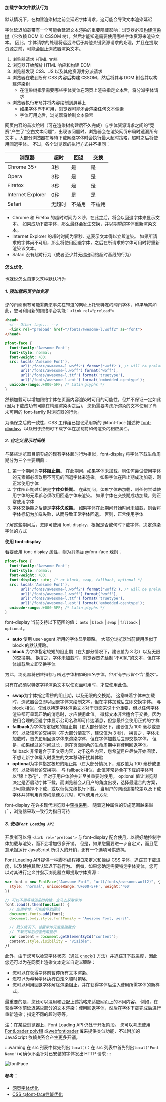 #### 加载字体文件默认行为

默认情况下，在构建渲染树之前会延迟字体请求，这可能会导致文本渲染延迟

字体延迟加载带有一个可能会延迟文本渲染的重要隐藏影响：浏览器必须[构建渲染树](https://developers.google.com/web/fundamentals/performance/critical-rendering-path/render-tree-construction)（它依赖 DOM 和 CSSOM 树），然后才能知道需要使用哪些字体资源来渲染文本。 因此，字体请求的处理将远远滞后于其他关键资源请求的处理，并且在提取资源之前，可能会阻止浏览器渲染文本。

1. 浏览器请求 HTML 文档
2. 浏览器开始解析 HTML 响应和构建 DOM
3. 浏览器发现 CSS、JS 以及其他资源并分派请求
4. 浏览器在收到所有 CSS 内容后构建 CSSOM，然后将其与 DOM 树合并以构建渲染树
     - 在渲染树指示需要哪些字体变体在网页上渲染指定文本后，将分派字体请求
5. 浏览器执行布局并将内容绘制到屏幕上
   - 如果字体尚不可用，浏览器可能不会渲染任何文本像素
   - 字体可用之后，浏览器将绘制文本像素

网页内容的首次绘制（可在渲染树构建后不久完成）与字体资源请求之间的“竞赛”产生了“空白文本问题”，出现该问题时，浏览器会在渲染网页布局时遗漏所有文本
。大部分浏览器在等待下载网络字体时会执行最大超时策略，超时之后将使用回退字体。 不过，各个浏览器的执行方式并不相同：

浏览器 | 超时 | 回退 | 交换
---|---|---|---|
Chrome 35+ | 3秒 | 是 | 是
Opera | 3秒 | 是 | 是
Firefox | 3秒 | 是 | 是
Internet Explorer | 0秒 | 是 | 是
Safari | 无超时 | 不适用 | 不适用

- Chrome 和 Firefox 的超时时间为 3 秒，在此之后，将会以回退字体来显示文本。 如果成功下载字体，那么最终会发生交换，并以期望的字体重新渲染文本。
- Internet Explorer 的超时时间为零秒，这表示文本得以立即渲染。 如果所请求的字体尚不可用，那么将使用回退字体，之后在所请求的字体可用时将重新渲染该文本。
- Safari 没有超时行为（或者至少并无超出网络超时基线的行为）

#### 怎么优化

也就说怎么自定义这种默认行为

##### 1. 预加载网页字体资源

您的页面很有可能需要您事先在知道的网址上托管特定的网页字体，如果确实如此，您可利用新的网络平台功能：`<link rel="preload">`

```HTML
<head>
  <!-- Other tags... -->
  <link rel="preload" href="/fonts/awesome-l.woff2" as="font">
</head>
```

```css
@font-face {
  font-family:'Awesome Font';
  font-style: normal;
  font-weight: 400;
  src: local('Awesome Font'),
       url('/fonts/awesome-l.woff2') format('woff2'), /* will be preloaded */
       url('/fonts/awesome-l.woff') format('woff'),
       url('/fonts/awesome-l.ttf') format('truetype'),
       url('/fonts/awesome-l.eot') format('embedded-opentype');
  unicode-range:U+000-5FF; /* Latin glyphs */
}
```
然预加载可以增加网络字体在页面内容渲染时可用的可能性，但并不保证一定如此(因为下载成功有可能在构建渲染树之后)。 您仍需要考虑所渲染的文本使用了尚未可用的 font-family 时浏览器的行为。

为确保之后的一致性，CSS 工作组已提议采用新的 @font-face 描述符 [font-display](https://drafts.csswg.org/css-fonts-4/#font-display-desc)，以及用于控制可下载字体在加载前如何渲染的相应属性。

##### 2. 自定义显示时间线

与某些浏览器目前实施的现有字体超时行为相似，font-display 将字体下载生命周期分为三个主要期间：

1. 第一个期间为**字体阻止期**。 在此期间，如果字体未加载，则任何尝试使用字体的元素都必须改用不可见的回退字体来渲染。 如果字体在阻止期成功加载，则正常使用字体
2. 字体阻止期过后便是**字体交换期**。 在此期间，如果字体未加载，则任何尝试使用字体的元素都必须改用回退字体来渲染。 如果字体在交换期成功加载，则正常使用字体
3. 字体交换期之后便是**字体失败期**。 如果字体在此期间开始时尚未加载，则会将字体标记为加载失败，从而导致正常字体回退。 否则，正常使用字体

了解这些期间后，您即可使用 font-display，根据是否或何时下载字体，决定渲染字体的方式

**使用 font-display**

若要使用 font-display 属性，则为其添加 @font-face 规则：

```css
@font-face {
  font-family:'Awesome Font';
  font-style: normal;
  font-weight: 400;
  font-display: auto; /* or block, swap, fallback, optional */
  src: local('Awesome Font'),
       url('/fonts/awesome-l.woff2') format('woff2'), /* will be preloaded */
       url('/fonts/awesome-l.woff') format('woff'),
       url('/fonts/awesome-l.ttf') format('truetype'),
       url('/fonts/awesome-l.eot') format('embedded-opentype');
  unicode-range:U+000-5FF; /* Latin glyphs */
}
```

font-display 当前支持以下范围的值： `auto` | `block` | `swap` | `fallback` | `optional`。

- **auto** 使用 user-agent 所用的字体显示策略。 大部分浏览器当前使用类似于 block 的默认策略。
- **block** 为字体指定较短的阻止期（在大部分情况下，建议值为 3 秒）以及无限的交换期。 换言之，字体未加载时，浏览器首先绘制“不可见”的文本，但在字体加载后立即交换字体

为此，浏览器将创建指标与所选字体相似的匿名字体，但所有字形皆不含“墨水”。

只有在必须以特定字样渲染文本以使页面可用时，才应使用此值。

- **swap**为字体指定零秒的阻止期，以及无限的交换期。 这意味着字体未加载时，浏览器会立即以回退字体来绘制文本，但在字体加载后立即交换字体。 与 block 相似，仅当以特定字体渲染文本对于页面来说十分重要，但以任何字体渲染都可呈现正确的消息时，才应使用此值。 徽标文本非常适合于交换，因为使用合理的回退字体显示公司名称即可传达消息，但您最终会使用正式的字样
- **fallback**为字体指定极短的阻止期（在大部分情况下，建议值为 100 毫秒或更短）以及较短的交换期（在大部分情况下，建议值为 3 秒）。 换言之，字体未加载时，首先使用回退字体来渲染字体，但在字体加载后立即交换字体。 但是，如果经过的时间过长，则在页面剩余的生命周期中将使用回退字体。 fallback 非常适合于正文等内容，对于这些内容，您希望用户尽快开始阅读，不想让新字体载入时发生的文本移动干扰其体验
- **optional**为字体指定极短的阻止期（在大部分情况下，建议值为 100 毫秒或更短）以及零秒的交换期。 与 fallback 相似，此值非常适合在下载的字体可以“锦上添花”， 但对于用户体验并非至关重要时使用。 optional 值让浏览器决定是否启动字体下载，而浏览器会从用户的角度出发，选择最适合的方案，即可能选择不下载，或以低优先级执行下载。 当用户的网络连接较差以及下载字体并非利用资源的最佳方式时，可以使用此方法

font-display 在许多现代浏览器中[获得采用](https://caniuse.com/#feat=css-font-rendering-controls)。 随着这种属性的实施范围越来越广，浏览器采取一致行为指日可待

##### 3. 使用`Font Loading API`

开发者可以将 `<link rel="preload">` 与 font-display 配合使用，以很好地控制字体加载与渲染，而不会增加很多开销。 但是，如果您需要进一步自定义，而且愿意承担运行 JavaScript 所引入的开销，还有一个选项可供选择。

[Font Loading API](https://www.w3.org/TR/css-font-loading/) 提供一种脚本编程接口来定义和操纵 CSS 字体，追踪其下载进度，以及替换其默认延迟下载行为。 例如，如果您确定需要特定字体变体，您可以对其进行定义并指示浏览器立即提取字体资源：

```javascript
var font = new FontFace("Awesome Font", "url(/fonts/awesome.woff2)", {
  style: 'normal', unicodeRange:'U+000-5FF', weight:'400'
})

// 可以不用等待渲染树构建，立马去获取字体
font.load().then(function() {
  // 应用字体，可能会导致回流
  document.fonts.add(font);
  document.body.style.fontFamily = "Awesome Font, serif";

  // 默认情况下，设置字体元素是隐藏的
  // 下载完毕后设置元素显示
  var content = document.getElementById("content");
  content.style.visibility = "visible";
})
```

此外，由于您可以检查字体状态（通过 [check()](https://www.w3.org/TR/css-font-loading/#font-face-set-check) 方法）并追踪其下载进度，因此您还可以为在网页上渲染文本定义自定义策略：

- 您可以在获得字体前暂停所有文本渲染。
- 您可以为每种字体执行自定义超时策略。
- 您可以利用回退字体解除渲染阻止，并在获得字体后注入使用所需字体的新样式。

最重要的是，您还可以混用和匹配上述策略来适应网页上的不同内容。 例如，在获得字体前延迟某些部分的文本渲染；使用回退字体，然后在字体下载完成后进行重新渲染；指定不同的超时等等。

注：在某些浏览器上，Font Loading API 仍处于开发阶段。 您可以考虑使用 [FontLoader polyfill](https://github.com/bramstein/fontloader) 或[webfontloader](https://github.com/typekit/webfontloader) 库来提供类似功能，不过附加的 JavaScript 依赖关系会产生更多开销。

:::warning
在 src 列表中优先列出 `local()`：在 src 列表中首先列出`local('Font Name')`可确保不会针对已安装的字体发出 HTTP 请求
:::

![fontFace](https://mp1.oss-cn-beijing.aliyuncs.com/blog/font_loading_api.png)


#### 参考：

- [网页字体优化](https://developers.google.com/web/fundamentals/performance/optimizing-content-efficiency/webfont-optimization)
- [CSS @font-face性能优化](https://juejin.im/post/5c7e578de51d4541c11413fc?utm_medium=hao.caibaojian.com&utm_source=hao.caibaojian.com)
